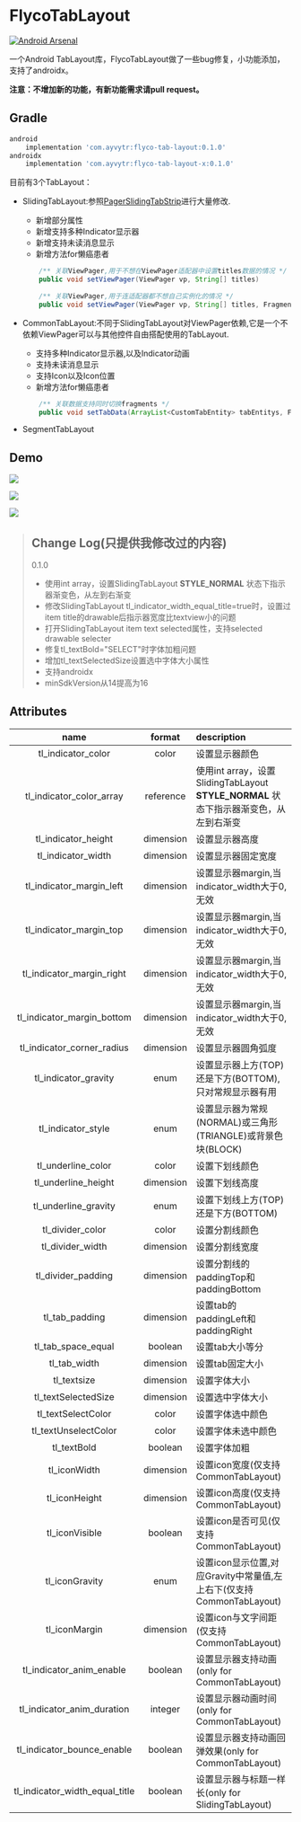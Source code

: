# FlycoTabLayout
[![Android Arsenal](https://img.shields.io/badge/Android%20Arsenal-FlycoTabLayout-green.svg?style=true)](https://android-arsenal.com/details/1/2756)

一个Android TabLayout库，FlycoTabLayout做了一些bug修复，小功能添加，支持了androidx。

**注意：不增加新的功能，有新功能需求请pull request。**

## Gradle

```groovy
android	
	implementation 'com.ayvytr:flyco-tab-layout:0.1.0'
androidx
	implementation 'com.ayvytr:flyco-tab-layout-x:0.1.0'
```



目前有3个TabLayout：

* SlidingTabLayout:参照[PagerSlidingTabStrip](https://github.com/jpardogo/PagerSlidingTabStrip)进行大量修改.
    * 新增部分属性
    * 新增支持多种Indicator显示器
    * 新增支持未读消息显示
    * 新增方法for懒癌患者
    
    ```java
        /** 关联ViewPager,用于不想在ViewPager适配器中设置titles数据的情况 */
        public void setViewPager(ViewPager vp, String[] titles)
        
        /** 关联ViewPager,用于连适配器都不想自己实例化的情况 */
        public void setViewPager(ViewPager vp, String[] titles, FragmentActivity fa, ArrayList<Fragment> fragments) 
    ```

* CommonTabLayout:不同于SlidingTabLayout对ViewPager依赖,它是一个不依赖ViewPager可以与其他控件自由搭配使用的TabLayout.
    * 支持多种Indicator显示器,以及Indicator动画
    * 支持未读消息显示
    * 支持Icon以及Icon位置
    * 新增方法for懒癌患者
    
    ```java
        /** 关联数据支持同时切换fragments */
        public void setTabData(ArrayList<CustomTabEntity> tabEntitys, FragmentManager fm, int containerViewId, ArrayList<Fragment> fragments)
    ```

* SegmentTabLayout

## Demo
![](https://github.com/H07000223/FlycoTabLayout/blob/master/preview_1.gif)

![](https://github.com/H07000223/FlycoTabLayout/blob/master/preview_2.gif)

![](https://github.com/H07000223/FlycoTabLayout/blob/master/preview_3.gif)


>## Change Log(只提供我修改过的内容)
>0.1.0
>
>* 使用int array，设置SlidingTabLayout **STYLE_NORMAL** 状态下指示器渐变色，从左到右渐变  
>* 修改SlidingTabLayout tl_indicator_width_equal_title=true时，设置过item title的drawable后指示器宽度比textview小的问题
>* 打开SlidingTabLayout item text selected属性，支持selected drawable selecter
>* 修复tl_textBold="SELECT"时字体加粗问题
>* 增加tl_textSelectedSize设置选中字体大小属性
>* 支持androidx
>* minSdkVersion从14提高为16



## Attributes

|name|format|description|
|:---:|:---:|:----|
| tl_indicator_color | color |设置显示器颜色|
| tl_indicator_color_array | reference |使用int array，设置SlidingTabLayout **STYLE_NORMAL** 状态下指示器渐变色，从左到右渐变|
| tl_indicator_height | dimension |设置显示器高度|
| tl_indicator_width | dimension |设置显示器固定宽度|
| tl_indicator_margin_left | dimension |设置显示器margin,当indicator_width大于0,无效|
| tl_indicator_margin_top | dimension |设置显示器margin,当indicator_width大于0,无效|
| tl_indicator_margin_right | dimension |设置显示器margin,当indicator_width大于0,无效|
| tl_indicator_margin_bottom | dimension |设置显示器margin,当indicator_width大于0,无效|
| tl_indicator_corner_radius | dimension |设置显示器圆角弧度|
| tl_indicator_gravity | enum |设置显示器上方(TOP)还是下方(BOTTOM),只对常规显示器有用|
| tl_indicator_style | enum |设置显示器为常规(NORMAL)或三角形(TRIANGLE)或背景色块(BLOCK)|
| tl_underline_color | color |设置下划线颜色|
| tl_underline_height | dimension |设置下划线高度|
| tl_underline_gravity | enum |设置下划线上方(TOP)还是下方(BOTTOM)|
| tl_divider_color | color |设置分割线颜色|
| tl_divider_width | dimension |设置分割线宽度|
| tl_divider_padding |dimension| 设置分割线的paddingTop和paddingBottom|
| tl_tab_padding |dimension| 设置tab的paddingLeft和paddingRight|
| tl_tab_space_equal |boolean| 设置tab大小等分|
| tl_tab_width |dimension| 设置tab固定大小|
| tl_textsize |dimension| 设置字体大小|
| tl_textSelectedSize |dimension| 设置选中字体大小 |
| tl_textSelectColor |color| 设置字体选中颜色|
| tl_textUnselectColor |color| 设置字体未选中颜色|
| tl_textBold |boolean| 设置字体加粗|
| tl_iconWidth |dimension| 设置icon宽度(仅支持CommonTabLayout)|
| tl_iconHeight |dimension|设置icon高度(仅支持CommonTabLayout)|
| tl_iconVisible |boolean| 设置icon是否可见(仅支持CommonTabLayout)|
| tl_iconGravity |enum| 设置icon显示位置,对应Gravity中常量值,左上右下(仅支持CommonTabLayout)|
| tl_iconMargin |dimension| 设置icon与文字间距(仅支持CommonTabLayout)|
| tl_indicator_anim_enable |boolean| 设置显示器支持动画(only for CommonTabLayout)|
| tl_indicator_anim_duration |integer| 设置显示器动画时间(only for CommonTabLayout)|
| tl_indicator_bounce_enable |boolean| 设置显示器支持动画回弹效果(only for CommonTabLayout)|
| tl_indicator_width_equal_title |boolean| 设置显示器与标题一样长(only for SlidingTabLayout)|



